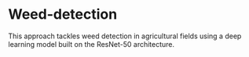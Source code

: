 # Weed-detection
This approach tackles weed detection in agricultural fields using a deep learning model built on the ResNet-50 architecture.
